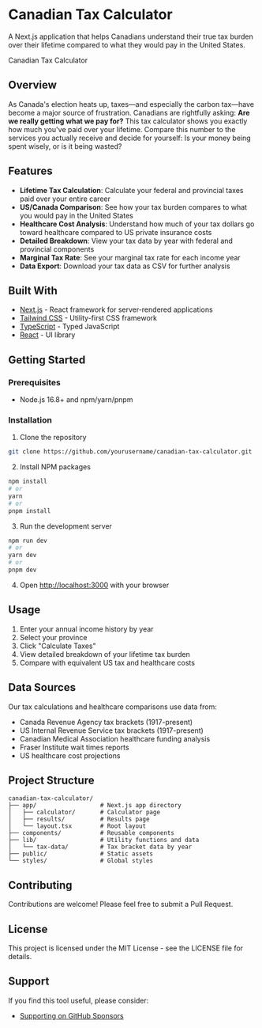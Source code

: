 # Canadian Tax Calculator

A Next.js application that helps Canadians understand their true tax burden over their lifetime compared to what they would pay in the United States.

Canadian Tax Calculator

## Overview

As Canada's election heats up, taxes—and especially the carbon tax—have become a major source of frustration. Canadians are rightfully asking: **Are we really getting what we pay for?** This tax calculator shows you exactly how much you've paid over your lifetime. Compare this number to the services you actually receive and decide for yourself: Is your money being spent wisely, or is it being wasted?

## Features

- **Lifetime Tax Calculation**: Calculate your federal and provincial taxes paid over your entire career
- **US/Canada Comparison**: See how your tax burden compares to what you would pay in the United States
- **Healthcare Cost Analysis**: Understand how much of your tax dollars go toward healthcare compared to US private insurance costs
- **Detailed Breakdown**: View your tax data by year with federal and provincial components
- **Marginal Tax Rate**: See your marginal tax rate for each income year
- **Data Export**: Download your tax data as CSV for further analysis

## Built With

- [Next.js](https://nextjs.org/) - React framework for server-rendered applications
- [Tailwind CSS](https://tailwindcss.com/) - Utility-first CSS framework
- [TypeScript](https://www.typescriptlang.org/) - Typed JavaScript
- [React](https://reactjs.org/) - UI library

## Getting Started

### Prerequisites

- Node.js 16.8+ and npm/yarn/pnpm

### Installation

1. Clone the repository

```sh
git clone https://github.com/yourusername/canadian-tax-calculator.git
```

2. Install NPM packages

```sh
npm install
# or
yarn
# or
pnpm install
```

3. Run the development server

```sh
npm run dev
# or
yarn dev
# or
pnpm dev
```

4. Open [http://localhost:3000](http://localhost:3000) with your browser

## Usage

1. Enter your annual income history by year
2. Select your province
3. Click "Calculate Taxes"
4. View detailed breakdown of your lifetime tax burden
5. Compare with equivalent US tax and healthcare costs

## Data Sources

Our tax calculations and healthcare comparisons use data from:

- Canada Revenue Agency tax brackets (1917-present)
- US Internal Revenue Service tax brackets (1917-present)
- Canadian Medical Association healthcare funding analysis
- Fraser Institute wait times reports
- US healthcare cost projections

## Project Structure

```
canadian-tax-calculator/
├── app/                  # Next.js app directory
│   ├── calculator/       # Calculator page
│   ├── results/          # Results page
│   └── layout.tsx        # Root layout
├── components/           # Reusable components
├── lib/                  # Utility functions and data
│   └── tax-data/         # Tax bracket data by year
├── public/               # Static assets
└── styles/               # Global styles
```

## Contributing

Contributions are welcome! Please feel free to submit a Pull Request.

## License

This project is licensed under the MIT License - see the LICENSE file for details.

## Support

If you find this tool useful, please consider:

- [Supporting on GitHub Sponsors](https://github.com/sponsors/VerticodeLabs)
